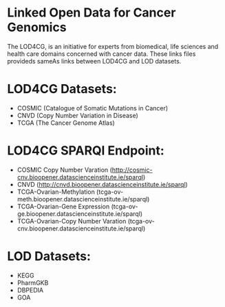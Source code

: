 # Linked Open Data for Cancer Genomics

The LOD4CG, is an initiative for experts from biomedical, life sciences and health care domains concerned with cancer data.
These links files provideds sameAs links between LOD4CG and LOD datasets.
# LOD4CG Datasets: 

* COSMIC (Catalogue of Somatic Mutations in Cancer)
* CNVD (Copy Number Variation in Disease)
* TCGA (The Cancer Genome Atlas)

# LOD4CG SPARQl Endpoint:
* COSMIC Copy Number Varation (http://cosmic-cnv.bioopener.datascienceinstitute.ie/sparql)
* CNVD (http://cnvd.bioopener.datascienceinstitute.ie/sparql)
* TCGA-Ovarian-Methylation (tcga-ov-meth.bioopener.datascienceinstitute.ie/sparql)
* TCGA-Ovarian-Gene Expression (tcga-ov-ge.bioopener.datascienceinstitute.ie/sparql)
* TCGA-Ovarian-Copy Number Varation (tcga-ov-cnv.bioopener.datascienceinstitute.ie/sparql)


# LOD Datasets:
* KEGG
* PharmGKB
* DBPEDIA
* GOA




